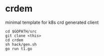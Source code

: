 # crdem
minimal template for k8s crd generated client

```
cd $GOPATH/src
git clone <this>
cd crdem
sh hack/gen.sh
go run t1.go
```
